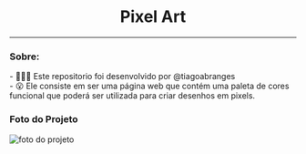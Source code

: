 <h1 align="center"> Pixel Art </h1>
<hr /> 
<h3 align="left"> Sobre: </h3>
 -  👨🏼‍🔧 Este repositorio foi desenvolvido por @tiagoabranges </br>
 -  😮 Ele consiste em ser uma página web que contém uma paleta de cores funcional que poderá ser utilizada para criar desenhos em pixels. 

 <h3 align="left"> Foto do Projeto </h3>
 <img src="./images/pokedex.png" alt="foto do projeto" />
